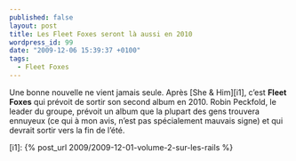 ```yaml
---
published: false
layout: post
title: Les Fleet Foxes seront là aussi en 2010
wordpress_id: 99
date: "2009-12-06 15:39:37 +0100"
tags:
  - Fleet Foxes
---
```


Une bonne nouvelle ne vient jamais seule. Après [She & Him][i1], c’est **Fleet
Foxes** qui prévoit de sortir son second album en 2010. Robin Peckfold, le
leader du groupe, prévoit un album que la plupart des gens trouvera ennuyeux (ce
qui à mon avis, n’est pas spécialement mauvais signe) et qui devrait sortir vers
la fin de l’été.

[i1]: {% post_url 2009/2009-12-01-volume-2-sur-les-rails %}
